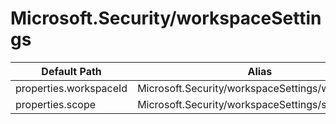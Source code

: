 # Microsoft.Security/workspaceSettings

| Default Path | Alias |
|---|---|
| properties.workspaceId | Microsoft.Security/workspaceSettings/workspaceId |
| properties.scope | Microsoft.Security/workspaceSettings/scope |


